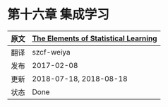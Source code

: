 # 第十六章 集成学习


| 原文   | [The Elements of Statistical Learning](https://web.stanford.edu/~hastie/ElemStatLearn/printings/ESLII_print12.pdf#page=624) |
| ---- | ---------------------------------------- |
| 翻译   | szcf-weiya                               |
| 发布 | 2017-02-08 |
| 更新 |2018-07-18, 2018-08-18|
| 状态| Done|
